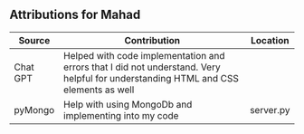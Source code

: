 
## Attributions for Mahad

| Source        | Contribution                                                                                                                       | Location  |
|---------------|------------------------------------------------------------------------------------------------------------------------------------|-----------|
| Chat GPT      | Helped with code implementation and errors that I did not understand. Very helpful for understanding HTML and CSS elements as well |           |
| pyMongo       | Help with using MongoDb and implementing into my code                                                                              | server.py |
 